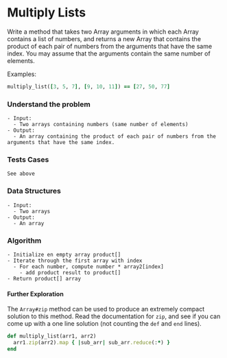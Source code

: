 # Multiply Lists

Write a method that takes two Array arguments in which each Array contains a list of numbers, and returns a new Array that contains the product of each pair of numbers from the arguments that have the same index. You may assume that the arguments contain the same number of elements.

Examples:

```ruby
multiply_list([3, 5, 7], [9, 10, 11]) == [27, 50, 77]
```



### Understand the problem

```
- Input:
  - Two arrays containing numbers (same number of elements)
- Output:
  - An array containing the product of each pair of numbers from the arguments that have the same index.
```

### Tests Cases

```
See above
```

### Data Structures

```
- Input:
  - Two arrays
- Output:
  - An array
```

### Algorithm

```
- Initialize en empty array product[] 
- Iterate through the first array with index
  - For each number, compute number * array2[index]
    - add product result to product[]
- Return product[] array
```

#### Further Exploration

The `Array#zip` method can be used to produce an extremely compact solution to this method. Read the documentation for `zip`, and see if you can come up with a one line solution (not counting the `def` and `end` lines).

```ruby
def multiply_list(arr1, arr2)
  arr1.zip(arr2).map { |sub_arr| sub_arr.reduce(:*) }
end
```

